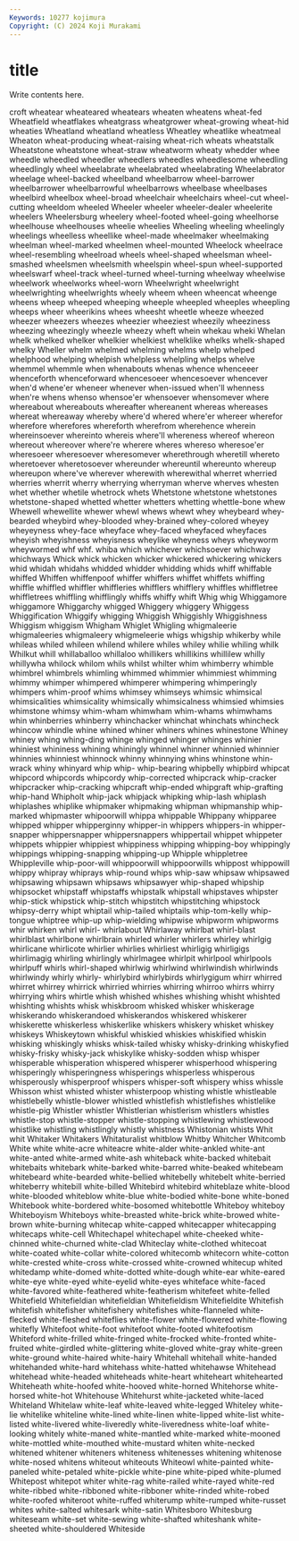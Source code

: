```yaml
---
Keywords: 10277 kojimura
Copyright: (C) 2024 Koji Murakami
---
```


# title

Write contents here.



croft
wheatear wheateared wheatears wheaten wheatens wheat-fed Wheatfield wheatflakes wheatgrass wheatgrower
wheat-growing wheat-hid wheaties Wheatland wheatland wheatless Wheatley wheatlike wheatmeal Wheaton
wheat-producing wheat-raising wheat-rich wheats wheatstalk Wheatstone wheatstone wheat-straw wheatworm wheaty
whedder whee wheedle wheedled wheedler wheedlers wheedles wheedlesome wheedling wheedlingly
wheel wheelabrate wheelabrated wheelabrating Wheelabrator wheelage wheel-backed wheelband wheelbarrow wheel-barrower
wheelbarrower wheelbarrowful wheelbarrows wheelbase wheelbases wheelbird wheelbox wheel-broad wheelchair wheelchairs
wheel-cut wheel-cutting wheeldom wheeled Wheeler wheeler wheeler-dealer wheelerite wheelers Wheelersburg
wheelery wheel-footed wheel-going wheelhorse wheelhouse wheelhouses wheelie wheelies Wheeling wheeling
wheelingly wheelings wheelless wheellike wheel-made wheelmaker wheelmaking wheelman wheel-marked wheelmen
wheel-mounted Wheelock wheelrace wheel-resembling wheelroad wheels wheel-shaped wheelsman wheel-smashed wheelsmen
wheelsmith wheelspin wheel-spun wheel-supported wheelswarf wheel-track wheel-turned wheel-turning wheelway wheelwise
wheelwork wheelworks wheel-worn Wheelwright wheelwright wheelwrighting wheelwrights wheely wheem wheen
wheencat wheenge wheens wheep wheeped wheeping wheeple wheepled wheeples wheepling
wheeps wheer wheerikins whees wheesht wheetle wheeze wheezed wheezer wheezers
wheezes wheezier wheeziest wheezily wheeziness wheezing wheezingly wheezle wheezy wheft
whein whekau wheki Whelan whelk whelked whelker whelkier whelkiest whelklike
whelks whelk-shaped whelky Wheller whelm whelmed whelming whelms whelp whelped
whelphood whelping whelpish whelpless whelpling whelps whelve whemmel whemmle when
whenabouts whenas whence whenceeer whenceforth whenceforward whencesoeer whencesoever whencever when'd
whene'er wheneer whenever when-issued when'll whenness when're whens whenso whensoe'er
whensoever whensomever where whereabout whereabouts whereafter whereanent whereas whereases whereat
whereaway whereby where'd whered where'er whereer wherefor wherefore wherefores whereforth
wherefrom wherehence wherein whereinsoever whereinto whereis where'll whereness whereof whereon
whereout whereover where're wherere wheres whereso wheresoe'er wheresoeer wheresoever wheresomever
wherethrough wheretill whereto wheretoever wheretosoever whereunder whereuntil whereunto whereup whereupon
where've wherever wherewith wherewithal wherret wherried wherries wherrit wherry wherrying
wherryman wherve wherves whesten whet whether whetile whetrock whets Whetstone
whetstone whetstones whetstone-shaped whetted whetter whetters whetting whettle-bone whew Whewell
whewellite whewer whewl whews whewt whey wheybeard whey-bearded wheybird whey-blooded
whey-brained whey-colored wheyey wheyeyness whey-face wheyface whey-faced wheyfaced wheyfaces wheyish
wheyishness wheyisness wheylike wheyness wheys wheyworm wheywormed whf whf. whiba
which whichever whichsoever whichway whichways Whick whick whicken whicker whickered
whickering whickers whid whidah whidahs whidded whidder whidding whids whiff
whiffable whiffed Whiffen whiffenpoof whiffer whiffers whiffet whiffets whiffing whiffle
whiffled whiffler whiffleries whifflers whifflery whiffles whiffletree whiffletrees whiffling whifflingly
whiffs whiffy whift Whig whig Whiggamore whiggamore Whiggarchy whigged Whiggery
whiggery Whiggess Whiggification Whiggify whigging Whiggish Whiggishly Whiggishness Whiggism whiggism
Whigham Whiglet Whigling whigmaleerie whigmaleeries whigmaleery whigmeleerie whigs whigship whikerby
while whileas whiled whileen whilend whilere whiles whiley whilie whiling
whilk Whilkut whill whillaballoo whillaloo whillikers whillikins whillilew whilly whillywha
whilock whilom whils whilst whilter whim whimberry whimble whimbrel whimbrels
whimling whimmed whimmier whimmiest whimming whimmy whimper whimpered whimperer whimpering
whimperingly whimpers whim-proof whims whimsey whimseys whimsic whimsical whimsicalities whimsicality
whimsically whimsicalness whimsied whimsies whimstone whimsy whim-wham whimwham whim-whams whimwhams
whin whinberries whinberry whinchacker whinchat whinchats whincheck whincow whindle whine
whined whiner whiners whines whinestone Whiney whiney whing whing-ding whinge
whinged whinger whinges whinier whiniest whininess whining whiningly whinnel whinner
whinnied whinnier whinnies whinniest whinnock whinny whinnying whins whinstone whin-wrack
whiny whinyard whip whip- whip-bearing whipbelly whipbird whipcat whipcord whipcords
whipcordy whip-corrected whipcrack whip-cracker whipcracker whip-cracking whipcraft whip-ended whipgraft whip-grafting
whip-hand Whipholt whip-jack whipjack whipking whip-lash whiplash whiplashes whiplike whipmaker
whipmaking whipman whipmanship whip-marked whipmaster whipoorwill whippa whippable Whippany whipparee
whipped whipper whipperginny whipper-in whippers whippers-in whipper-snapper whippersnapper whippersnappers whippertail
whippet whippeter whippets whippier whippiest whippiness whipping whipping-boy whippingly whippings
whipping-snapping whipping-up Whipple whippletree Whippleville whip-poor-will whippoorwill whippoorwills whippost whippowill
whippy whipray whiprays whip-round whips whip-saw whipsaw whipsawed whipsawing whipsawn
whipsaws whipsawyer whip-shaped whipship whipsocket whipstaff whipstaffs whipstalk whipstall whipstaves
whipster whip-stick whipstick whip-stitch whipstitch whipstitching whipstock whipsy-derry whipt whiptail
whip-tailed whiptails whip-tom-kelly whip-tongue whiptree whip-up whip-wielding whipwise whipworm whipworms
whir whirken whirl whirl- whirlabout Whirlaway whirlbat whirl-blast whirlblast whirlbone
whirlbrain whirled whirler whirlers whirley whirlgig whirlicane whirlicote whirlier whirlies
whirliest whirligig whirligigs whirlimagig whirling whirlingly whirlmagee whirlpit whirlpool whirlpools
whirlpuff whirls whirl-shaped whirlwig whirlwind whirlwindish whirlwinds whirlwindy whirly whirly-
whirlybird whirlybirds whirlygigum whirr whirred whirret whirrey whirrick whirried whirries
whirring whirroo whirrs whirry whirrying whirs whirtle whish whished whishes
whishing whisht whishted whishting whishts whisk whiskbroom whisked whisker whiskerage
whiskerando whiskerandoed whiskerandos whiskered whiskerer whiskerette whiskerless whiskerlike whiskers whiskery
whisket whiskey whiskeys Whiskeytown whiskful whiskied whiskies whiskified whiskin whisking
whiskingly whisks whisk-tailed whisky whisky-drinking whiskyfied whisky-frisky whisky-jack whiskylike whisky-sodden
whisp whisper whisperable whisperation whispered whisperer whisperhood whispering whisperingly whisperingness
whisperings whisperless whisperous whisperously whisperproof whispers whisper-soft whispery whiss whissle
Whisson whist whisted whister whisterpoop whisting whistle whistleable whistlebelly whistle-blower
whistled whistlefish whistlefishes whistlelike whistle-pig Whistler whistler Whistlerian whistlerism whistlers
whistles whistle-stop whistle-stopper whistle-stopping whistlewing whistlewood whistlike whistling whistlingly whistly
whistness Whistonian whists Whit whit Whitaker Whitakers Whitaturalist whitblow Whitby
Whitcher Whitcomb White white white-acre whiteacre white-alder white-ankled white-ant white-anted
white-armed white-ash whiteback white-backed whitebait whitebaits whitebark white-barked white-barred white-beaked
whitebeam whitebeard white-bearded white-bellied whitebelly whitebelt white-berried whiteberry whitebill white-billed
Whitebird whitebird whiteblaze white-blood white-blooded whiteblow white-blue white-bodied white-bone white-boned
Whitebook white-bordered white-bosomed whitebottle Whiteboy whiteboy Whiteboyism Whiteboys white-breasted white-brick
white-browed white-brown white-burning whitecap white-capped whitecapper whitecapping whitecaps white-cell Whitechapel
whitechapel white-cheeked white-chinned white-churned white-clad Whiteclay white-clothed whitecoat white-coated white-collar
white-colored whitecomb whitecorn white-cotton white-crested white-cross white-crossed white-crowned whitecup whited
whitedamp white-domed white-dotted white-dough white-ear white-eared white-eye white-eyed white-eyelid white-eyes
whiteface white-faced white-favored white-feathered white-featherism whitefeet white-felled Whitefield Whitefieldian whitefieldian
Whitefieldism Whitefieldite Whitefish whitefish whitefisher whitefishery whitefishes white-flanneled white-flecked white-fleshed
whiteflies white-flower white-flowered white-flowing whitefly Whitefoot white-foot whitefoot white-footed whitefootism
Whiteford white-frilled white-fringed white-frocked white-fronted white-fruited white-girdled white-glittering white-gloved white-gray
white-green white-ground white-haired white-hairy Whitehall whitehall white-handed whitehanded white-hard whitehass
white-hatted whitehawse Whitehead whitehead white-headed whiteheads white-heart whiteheart whitehearted Whiteheath
white-hoofed white-hooved white-horned Whitehorse white-horsed white-hot Whitehouse Whitehurst white-jacketed white-laced
Whiteland Whitelaw white-leaf white-leaved white-legged Whiteley white-lie whitelike whiteline white-lined
white-linen white-lipped white-list white-listed white-livered white-liveredly white-liveredness white-loaf white-looking whitely
white-maned white-mantled white-marked white-mooned white-mottled white-mouthed white-mustard whiten white-necked whitened
whitener whiteners whiteness whitenesses whitening whitenose white-nosed whitens whiteout whiteouts
Whiteowl white-painted white-paneled white-petaled white-pickle white-pine white-piped white-plumed Whitepost whitepot
whiter white-rag white-railed white-rayed white-red white-ribbed white-ribboned white-ribboner white-rinded white-robed
white-roofed whiteroot white-ruffed whiterump white-rumped white-russet whites white-salted whitesark white-satin
Whitesboro Whitesburg whiteseam white-set white-sewing white-shafted whiteshank white-sheeted white-shouldered Whiteside
